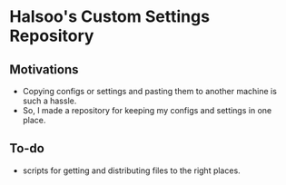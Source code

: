 # Halsoo's Custom Settings Repository

## Motivations
* Copying configs or settings and pasting them to another machine is such a hassle.
* So, I made a repository for keeping my configs and settings in one place.

## To-do
- scripts for getting and distributing files to the right places.